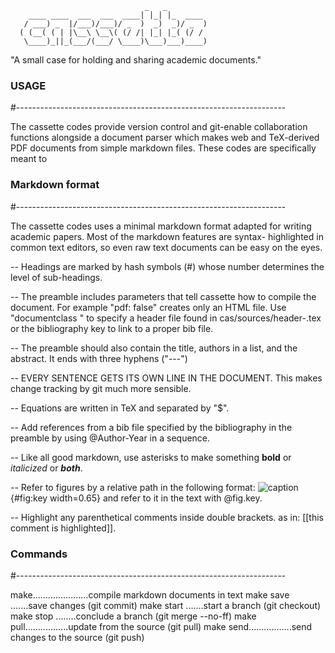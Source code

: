                                                 
                                  _   _         
        ____ ____  ___  ___  ____| |_| |_  ____ 
       / ___) _  |/___)/___)/ _  )  _)  _)/ _  )
      ( (__( ( | |\__\ \__\( (/ /| |_| |_( (/ / 
       \____)_||_(___/(___/ \____)\___)___)____)
                                                

"A small case for holding and sharing academic documents."

### USAGE
#-------------------------------------------------------------------

The cassette codes provide version control and git-enable
collaboration functions alongside a document parser which makes 
web and TeX-derived PDF documents from simple markdown files. These
codes are specifically meant to 

### Markdown format
#-------------------------------------------------------------------

The cassette codes uses a minimal markdown format adapted for 
writing academic papers. Most of the markdown features are syntax-
highlighted in common text editors, so even raw text documents can
be easy on the eyes. 

-- Headings are marked by hash symbols (#) whose number determines 
   the level of sub-headings.

-- The preamble includes parameters that tell cassette how to 
   compile the document. For example "pdf: false" creates only an
   HTML file. Use "documentclass <name>" to specify a header 
   file found in cas/sources/header-<name>.tex or the bibliography
   key to link to a proper bib file.

-- The preamble should also contain the title, authors in a list,
   and the abstract. It ends with three hyphens ("---")

-- EVERY SENTENCE GETS ITS OWN LINE IN THE DOCUMENT. This makes
   change tracking by git much more sensible.

-- Equations are written in TeX and separated by "$".

-- Add references from a bib file specified by the bibliography in
   the preamble by using @Author-Year in a sequence.

-- Like all good markdown, use asterisks to make something **bold**
   or *italicized* or ***both***.

-- Refer to figures by a relative path in the following format:
   ![caption](path/image.png) {#fig:key width=0.65}
   and refer to it in the text with @fig.key. 

-- Highlight any parenthetical comments inside double brackets.
   as in: [[this comment is highlighted]].

### Commands
#-------------------------------------------------------------------

make......................compile markdown documents in text 
make save <message>.......save changes (git commit)
make start <branch>.......start a branch (git checkout)
make stop <branch>........conclude a branch (git merge --no-ff)
make pull.................update from the source (git pull)
make send.................send changes to the source (git push)

